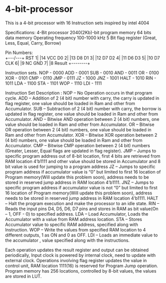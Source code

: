 # 4-bit-processor
This is a 4-bit processor with 16 Instruction sets inspired by intel 4004

Specifications:
	4-Bit processor
	2040(2Kb)-bit program memory
	64 bits data memory
	Operating frequency 100-1000 kHz
	5 Bit flag register (Great, Less, Equal, Carry, Borrow)
 
Pin Numbers: 	
             +---\/---+
        RST 1|        |14 VCC
         D0 2|        |13 D8
         D1 3|        |12 D7
         D2 4|        |11 D6
         D3 5|        |10 D7
        CLK 6|        |9  NC
        GND 7|        |8  Result
             +--------+

Instruction sets. 
	NOP - 0000
	ADD - 0001
	SUB - 0010
	AND - 0011
	OR - 0100	
  XOR - 0101
	CMP - 0110
	JMP - 0111
	JZ - 1000
	JNZ - 1001
	HALT - 1010
	RIN - 1011
	LDA - 1100
	STA - 1101
	WOP - 1110
	LDI - 1111


Instruction Set Description :
	NOP – No Operation occurs in that program cycle.
	ADD – Addition of 2 (4 bit) number with carry, the carry is updated in flag register, one value should be loaded in Ram and other from Accumulator.
	SUB – Subtraction of 2 (4 bit) number with carry, the borrow is updated in flag register, one value should be loaded in Ram and other from Accumulator.
	AND – Bitwise AND operation between 2 (4 bit) numbers, one value should be loaded in Ram and other from Accumulator.
	OR – Bitwise OR operation between 2 (4 bit) numbers, one value should be loaded in Ram and other from Accumulator.
	XOR – Bitwise XOR operation between 2 (4 bit) numbers, one value should be loaded in Ram and other from Accumulator.
	CMP – Bitwise CMP operation between 2 (4 bit) numbers (Greater, Lesser, Equal flags are updated in flag register).
	JMP – Jumps to specific program address out of 8-bit location, first 4 bits are retrieved from RAM location 4’b1111 and other value should be stored in Accumulator and 8 bit value is used for jumping to a program address
	JZ – Jumps to specific program address if accumulator value is “0” but limited to first 16 location of Program memory(Will update this problem soon), address needs to be stored in reserved jump address in RAM location 4’b1111.
	JNZ – Jumps to specific program address if accumulator value is not “0” but limited to first 16 location of Program memory(Will update this problem soon), address needs to be stored in reserved jump address in RAM location 4’b1111. 
	HALT – Halt the program execution and make the processor to an idle state.
	RIN – Reads the input pins D4, D5, D6, D7 pins and stores in RAM as bit value(On – 1, OFF - 0) to specified address.
	LDA – Load Accumulator, Loads the Accumulator with a value from RAM address location.	STA – Stores Accumulator value to specific RAM address, specified along with Instruction.
	WOP – Write the values from specified RAM location to 4 different outputs, 1 as ON and 0 as OFF.
	LDI – Loads an immediate value to the accumulator , value specified along with the instructions.

			



Each operation updates the result register and output can be obtained periodically, Input clock is powered by internal clock, need to update with external clock. Operations involving flag register updates the value in control unit, RAM location 1111(16) is reserved for Program Jump operation.
Program memory has 256 locations, controlled by 8-bit values, the values are stored in LUT.
	

